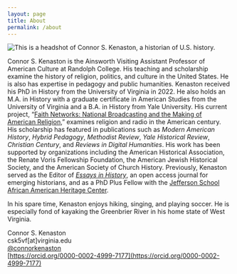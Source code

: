 ```yaml
---
layout: page
title: About
permalink: /about
---
```



<img class="thumbnail" src="Images/CONNOR-HEADSHOT.jpg" alt="This is a headshot of Connor S. Kenaston, a historian of U.S. history.">

Connor S. Kenaston is the Ainsworth Visiting Assistant Professor of American Culture at Randolph College. His teaching and scholarship examine the history of religion, politics, and culture in the United States. He is also has expertise in pedagogy and public humanities. Kenaston received his PhD in History from the University of Virginia in 2022. He also holds an M.A. in History with a graduate certificate in American Studies from the University of Virginia and a B.A. in History from Yale University. His current project, “[Faith Networks: National Broadcasting and the Making of American Religion](projects.html),” examines religion and radio in the American century. His scholarship has featured in publications such as _Modern American History_, _Hybrid Pedagogy_, _Methodist Review_, _Yale Historical Review_, _Christian Century_, and _Reviews in Digital Humanities_. His work has been supported by organizations including the American Historical Association, the Renate Voris Fellowship Foundation, the American Jewish Historical Society, and the American Society of Church History. Previously, Kenaston served as the Editor of [_Essays in History_](http://essaysinhistory.com), an open access journal for emerging historians, and as a PhD Plus Fellow with the [Jefferson School African American Heritage Center](https://jeffschoolheritagecenter.org/).

In his spare time, Kenaston enjoys hiking, singing, and playing soccer. He is especially fond of kayaking the Greenbrier River in his home state of West Virginia.

Connor S. Kenaston  
csk5vf[at]virginia.edu  
[@connorkenaston](https://twitter.com/ConnorKenaston)  
[https://orcid.org/0000-0002-4999-7177](https://orcid.org/0000-0002-4999-7177)
